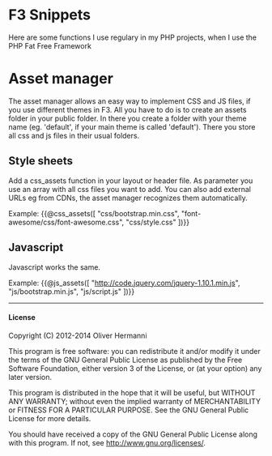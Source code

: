F3 Snippets
===========
Here are some functions I use regulary in my PHP projects, when I use the PHP Fat Free Framework

Asset manager
=============
The asset manager allows an easy way to implement CSS and JS files, if you use different themes in F3. All
you have to do is to create an assets folder in your public folder. In there you create a folder with your
theme name (eg. 'default', if your main theme is called 'default'). There you store all css and js files in
their usual folders.

Style sheets
------------
Add a css_assets function in your layout or header file. As parameter you use an array with all css files
you want to add. You can also add external URLs eg from CDNs, the asset manager recognizes them automatically.


Example:
    {{@css_assets([
        "css/bootstrap.min.css",
        "font-awesome/css/font-awesome.css",
        "css/style.css"
    ])}}


Javascript
----------
Javascript works the same.

Example:
    {{@js_assets([
        "http://code.jquery.com/jquery-1.10.1.min.js",
        "js/bootstrap.min.js",
        "js/script.js"
    ])}}

***

#### License

Copyright (C) 2012-2014 Oliver Hermanni

This program is free software: you can redistribute it and/or modify
it under the terms of the GNU General Public License as published by
the Free Software Foundation, either version 3 of the License, or
(at your option) any later version.

This program is distributed in the hope that it will be useful,
but WITHOUT ANY WARRANTY; without even the implied warranty of
MERCHANTABILITY or FITNESS FOR A PARTICULAR PURPOSE.  See the
GNU General Public License for more details.

You should have received a copy of the GNU General Public License
along with this program.  If not, see <http://www.gnu.org/licenses/>.
